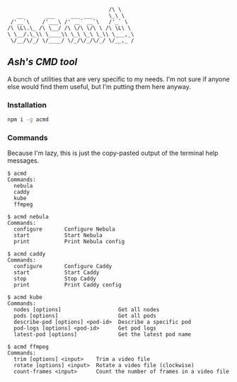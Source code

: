 ```
                                /\ \
   __       ___     ___ ___     \_\ \
 /'__`\    /'___\ /' __` __`\   /'_` \
/\ \L\.\_ /\ \__/ /\ \/\ \/\ \ /\ \L\ \
\ \__/.\_\\ \____\\ \_\ \_\ \_\\ \___,_\
 \/__/\/_/ \/____/ \/_/\/_/\/_/ \/__,_ /
```

## _Ash's CMD tool_

A bunch of utilities that are very specific to my needs. I'm not sure if anyone else would find them useful, but I'm putting them here anyway.

### Installation

```bash
npm i -g acmd
```

### Commands

Because I'm lazy, this is just the copy-pasted output of the terminal help messages.

```
$ acmd
Commands:
  nebula
  caddy
  kube
  ffmpeg
```

```
$ acmd nebula
Commands:
  configure       Configure Nebula
  start           Start Nebula
  print           Print Nebula config
```

```
$ acmd caddy
Commands:
  configure       Configure Caddy
  start           Start Caddy
  stop            Stop Caddy
  print           Print Caddy config
```

```
$ acmd kube
Commands:
  nodes [options]                  Get all nodes
  pods [options]                   Get all pods
  describe-pod [options] <pod-id>  Describe a specific pod
  pod-logs [options] <pod-id>      Get pod logs
  latest-pod [options]             Get the latest pod name
```

```
$ acmd ffmpeg
Commands:
  trim [options] <input>    Trim a video file
  rotate [options] <input>  Rotate a video file (clockwise)
  count-frames <input>      Count the number of frames in a video file
```
